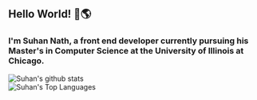 ## Hello World! 👋🌎
### I'm Suhan Nath, a front end developer currently pursuing his Master's in Computer Science at the University of Illinois at Chicago.



![Suhan's github stats](https://github-readme-stats.vercel.app/api?username=suhan0694&count_private=true&show_icons=true&theme=nightowl)
<br/>
![Suhan's Top Languages](https://github-readme-stats.vercel.app/api/top-langs/?username=suhan0694&layout=compact&hide=c%23,ShaderLab)
